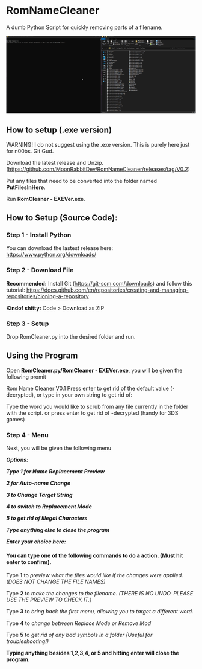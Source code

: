 # RomNameCleaner
A dumb Python Script for quickly removing parts of a filename.

![screen-gif](./DemoGif.gif)

## How to setup (.exe version)
WARNING! I do not suggest using the .exe version. This is purely here just for n00bs. Git Gud.

Download the latest release and Unzip. (https://github.com/MoonRabbitDev/RomNameCleaner/releases/tag/V0.2)

Put any files that need to be converted into the folder named **PutFilesInHere**.

Run **RomCleaner - EXEVer.exe**.

## How to Setup (Source Code):
### Step 1 - Install Python
You can download the lastest release here: https://www.python.org/downloads/

### Step 2 - Download File
**Recommended:** Install Git (https://git-scm.com/downloads) and follow this tutorial: https://docs.github.com/en/repositories/creating-and-managing-repositories/cloning-a-repository

**Kindof shitty:** Code > Download as ZIP

### Step 3 - Setup

Drop RomCleaner.py into the desired folder and run.

## Using the Program
Open **RomCleaner.py/RomCleaner - EXEVer.exe**, you will be given the following promit

Rom Name Cleaner V0.1
Press enter to get rid of the default value (-decrypted), or type in your own string to get rid of:

Type the word you would like to scrub from any file currently in the folder with the script. or press enter to get rid of -decrypted (handy for 3DS games)


### Step 4 - Menu
Next, you will be given the following menu



***Options:***

 ***Type 1 for Name Replacement Preview*** 
 
 ***2 for Auto-name Change***
 
 ***3 to Change Target String***
 
 ***4 to switch to Replacement Mode***
 
 ***5 to get rid of Illegal Characters***
 
 ***Type anything else to close the program***
 
 ***Enter your choice here:*** 





#### You can type one of the following commands to do a action. (Must hit enter to confirm).
Type **1** to *preview what the files would like if the changes were applied. (DOES NOT CHANGE THE FILE NAMES)*

Type **2** to *make the changes to the filename. (THERE IS NO UNDO. PLEASE USE THE PREVIEW TO CHECK IT.)*

Type **3** to *bring back the first menu, allowing you to target a different word.*

Type **4** to *change between Replace Mode or Remove Mod*

Type **5** to *get rid of any bad symbols in a folder (Useful for troubleshooting!)* 

**Typing anything besides 1,2,3,4, or 5 and hitting enter will close the program.**
